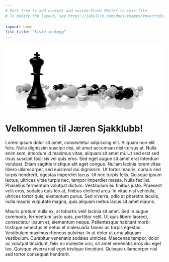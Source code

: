 ```yaml
---
# Feel free to add content and custom Front Matter to this file.
# To modify the layout, see https://jekyllrb.com/docs/themes/#overriding-theme-defaults

layout: home
list_title: "Siste innlegg"
---
```


![](/assets/img/17103358_1674349796199016_7977887204615956536_n.png)

# Velkommen til Jæren Sjakklubb!

Lorem ipsum dolor sit amet, consectetur adipiscing elit. Aliquam non elit felis. Nulla dignissim suscipit nisi, sit amet accumsan nisl cursus at. Nulla enim sem, interdum id maximus vitae, aliquam sit amet mi. Ut sed erat sed risus suscipit facilisis vel quis eros. Sed eget augue sit amet erat interdum volutpat. Etiam sagittis tristique elit eget congue. Nullam lacinia lorem vitae libero ullamcorper, sed euismod dui dignissim. Ut tortor mauris, cursus sed turpis hendrerit, egestas imperdiet lacus. Ut nec turpis felis. Quisque ipsum lectus, ultrices vitae turpis nec, tempor imperdiet massa. Nulla facilisi. Phasellus fermentum volutpat dictum. Vestibulum eu finibus justo. Praesent velit eros, sodales quis leo at, finibus eleifend arcu. In vitae nisl vehicula, ultrices tortor quis, elementum purus. Sed viverra, odio at pharetra iaculis, nulla mauris vulputate magna, quis aliquam metus lacus sit amet mauris.

Mauris pretium nulla ex, at lobortis velit lacinia sit amet. Sed in augue commodo, fermentum justo quis, porttitor velit. Ut quis libero laoreet, consectetur ipsum et, elementum neque. Pellentesque habitant morbi tristique senectus et netus et malesuada fames ac turpis egestas. Vestibulum maximus rhoncus pulvinar. In ut dolor ut urna aliquam vestibulum. Curabitur venenatis sodales ultricies. Maecenas tempor, dolor ac volutpat tincidunt, felis mi molestie orci, sit amet venenatis eros dui eget leo. Quisque viverra nisl eget tristique tincidunt. Quisque ullamcorper nisl sed tortor consequat hendrerit.


